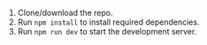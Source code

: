 1. Clone/download the repo.
2. Run `npm install` to install required dependencies.
3. Run `npm run dev` to start the development server.
